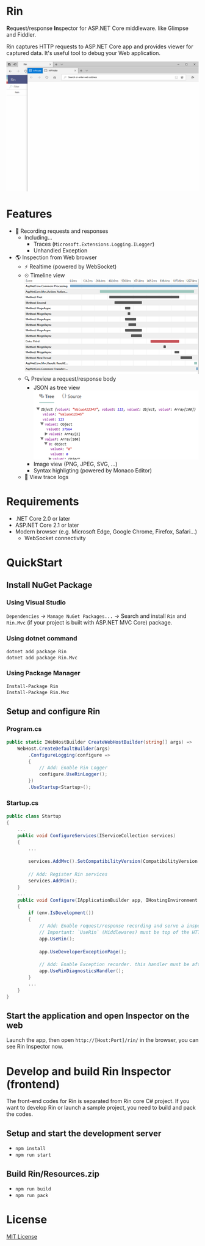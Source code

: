 # Rin
**R**equest/response **In**spector for ASP.NET Core middleware. like Glimpse and Fiddler.

Rin captures HTTP requests to ASP.NET Core app and provides viewer for captured data. It's useful tool to debug your Web application.

![](docs/images/Demo-01.gif)

# Features
- 📼 Recording requests and responses
    - Including...
        - Traces (`Microsoft.Extensions.Logging.ILogger`)
        - Unhandled Exception
- 🌎 Inspection from Web browser
    - ⚡ Realtime (powered by WebSocket)
    - ⏲ Timeline view<br>![](docs/images/Screenshot-02.png)
    - 🔍 Preview a request/response body
        - JSON as tree view<br>![](docs/images/Screenshot-03.png)
        - Image view (PNG, JPEG, SVG, ...)
        - Syntax highligting (powered by Monaco Editor)
    - 📝 View trace logs

# Requirements
- .NET Core 2.0 or later
- ASP.NET Core 2.1 or later
- Modern browser (e.g. Microsoft Edge, Google Chrome, Firefox, Safari...)
    - WebSocket connectivity

# QuickStart

## Install NuGet Package
### Using Visual Studio
`Dependencies` -> `Manage NuGet Packages...` -> Search and install `Rin` and `Rin.Mvc` (if your project is built with ASP.NET MVC Core) package.

### Using dotnet command
```
dotnet add package Rin
dotnet add package Rin.Mvc
```

### Using Package Manager
```
Install-Package Rin
Install-Package Rin.Mvc
```

## Setup and configure Rin

### Program.cs
```csharp
public static IWebHostBuilder CreateWebHostBuilder(string[] args) =>
    WebHost.CreateDefaultBuilder(args)
        .ConfigureLogging(configure =>
        {
            // Add: Enable Rin Logger
            configure.UseRinLogger();
        })
        .UseStartup<Startup>();
```

### Startup.cs

```csharp
public class Startup
{
    ...
    public void ConfigureServices(IServiceCollection services)
    {
        ...
        
        services.AddMvc().SetCompatibilityVersion(CompatibilityVersion.Version_2_1);

        // Add: Register Rin services
        services.AddRin();
    }
    ...
    public void Configure(IApplicationBuilder app, IHostingEnvironment env)
    {
        if (env.IsDevelopment())
        {
            // Add: Enable request/response recording and serve a inspector frontend.
            // Important: `UseRin` (Middlewares) must be top of the HTTP pipeline.
            app.UseRin();

            app.UseDeveloperExceptionPage();

            // Add: Enable Exception recorder. this handler must be after `UseDeveloperExceptionPage`.
            app.UseRinDiagnosticsHandler();
        }
        ...
    }
}
```

## Start the application and open Inspector on the web

Launch the app, then open `http://[Host:Port]/rin/` in the browser, you can see Rin Inspector now.

# Develop and build Rin Inspector (frontend)
The front-end codes for Rin is separated from Rin core C# project. If you want to develop Rin or launch a sample project, you need to build and pack the codes.

## Setup and start the development server
- `npm install`
- `npm run start`

## Build Rin/Resources.zip
- `npm run build`
- `npm run pack`

# License
[MIT License](LICENSE)